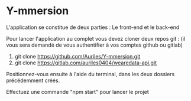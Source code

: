 # Y-mmersion

L'application se constitue de deux parties : Le front-end et le back-end 

Pour lancer l'application au complet vous devez cloner deux repos git : (il vous sera demandé de vous authentifier à vos comptes github ou gitlab)
1) git clone https://github.com/Auriles/Y-mmersion.git
2) git clone https://gitlab.com/auriles0404/wearedata-api.git

Positionnez-vous ensuite à l'aide du terminal, dans les deux dossiers précédemment créés. 

Effectuez une commande "npm start" pour lancer le projet
